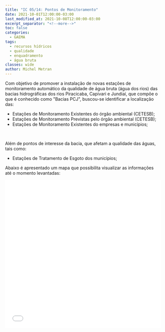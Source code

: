 ```yaml
---
title: "IC 05/14: Pontos de Monitoramento"
date: 2021-10-01T12:00:00-03:00
last_modified_at: 2021-10-08T12:00:00-03:00
excerpt_separator: "<!--more-->"
toc: false
categories:
  - GAEMA
tags:
  - recursos hídricos
  - qualidade
  - enquadramento
  - água bruta
classes: wide
author: Michel Metran
---
```


Com objetivo de promover a instalação de novas estações de monitoramento automático da qualidade de água bruta (água dos rios) das bacias hidrográficas dos rios Piracicaba, Capivari e Jundiaí, que compõe o que é conhecido como "Bacias PCJ", buscou-se identificar a localização das:

<!--more-->

- Estações de Monitoramento Existentes do órgão ambiental (CETESB);
- Estações de Monitoramento Previstas pelo órgão ambiental (CETESB);
- Estações de Monitoramento Existentes do empresas e municípios;

<br>

Além de pontos de interesse da bacia, que afetam a qualidade das águas, tais como:

- Estações de Tratamento de Esgoto dos municípios;

Abaixo é apresentado um mapa que possibilita visualizar as informações até o momento levantadas:

<iframe src="/assets/attachments/gaema/ic-05-14/data/map.html" width="100%" height="480"  frameborder="0" allowfullscreen></iframe>
